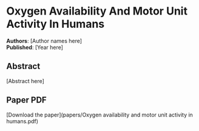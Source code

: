 # Oxygen Availability And Motor Unit Activity In Humans

**Authors**: [Author names here]  
**Published**: [Year here]

## Abstract

[Abstract here]

## Paper PDF

[Download the paper](papers/Oxygen availability and motor unit activity in humans.pdf)
